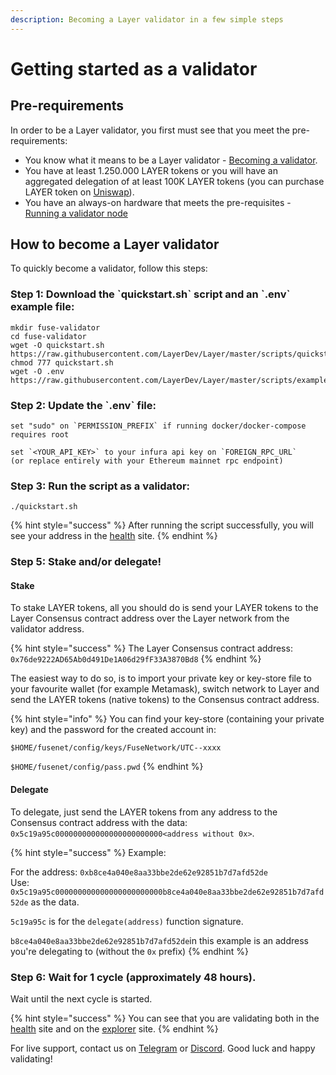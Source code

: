 ```yaml
---
description: Becoming a Layer validator in a few simple steps
---
```


# Getting started as a validator

## Pre-requirements

In order to be a Layer validator, you first must see that you meet the pre-requirements:

* You know what it means to be a Layer validator - [Becoming a validator](how-to-become-a-validator.md#what-it-means-to-be-a-validator).
* You have at least 1.250.000 LAYER tokens or you will have an aggregated delegation of at least 100K LAYER tokens \(you can purchase LAYER token on [Uniswap](https://uniswap.exchange/swap/0x970b9bb2c0444f5e81e9d0efb84c8ccdcdcaf84d)\).
* You have an always-on hardware that meets the pre-requisites - [Running a validator node](run-your-own-validator.md#pre-requisites)

## How to become a Layer validator

To quickly become a validator, follow this steps:

### Step 1: Download the \`quickstart.sh\` script and an \`.env\` example file:

```text
mkdir fuse-validator
cd fuse-validator
wget -O quickstart.sh https://raw.githubusercontent.com/LayerDev/Layer/master/scripts/quickstart.sh
chmod 777 quickstart.sh
wget -O .env https://raw.githubusercontent.com/LayerDev/Layer/master/scripts/examples/.env.validator.example
```

### Step 2: Update the \`.env\` file:

```text
set "sudo" on `PERMISSION_PREFIX` if running docker/docker-compose requires root

set `<YOUR_API_KEY>` to your infura api key on `FOREIGN_RPC_URL`
(or replace entirely with your Ethereum mainnet rpc endpoint)
```

### Step 3: Run the script as a validator:

```text
./quickstart.sh
```

{% hint style="success" %}
After running the script successfully, you will see your address in the [health](https://status.layerscan.org/) site.
{% endhint %}

### Step 5: Stake and/or delegate!

#### Stake

To stake LAYER tokens, all you should do is send your LAYER tokens to the Layer Consensus contract address over the Layer network from the validator address.

{% hint style="success" %}
The Layer Consensus contract address: `0x76de9222AD65Ab0d491De1A06d29fF33A3870Bd8`
{% endhint %}

The easiest way to do so, is to import your private key or key-store file to your favourite wallet \(for example Metamask\), switch network to Layer and send the LAYER tokens \(native tokens\) to the Consensus contract address.

{% hint style="info" %}
You can find your key-store \(containing your private key\) and the password for the created account in:

`$HOME/fusenet/config/keys/FuseNetwork/UTC--xxxx`

`$HOME/fusenet/config/pass.pwd`
{% endhint %}

#### Delegate

To delegate, just send the LAYER tokens from any address to the Consensus contract address with the data: `0x5c19a95c000000000000000000000000<address without 0x>`.

{% hint style="success" %}
Example:

For the address: `0xb8ce4a040e8aa33bbe2de62e92851b7d7afd52de`  
Use: `0x5c19a95c000000000000000000000000b8ce4a040e8aa33bbe2de62e92851b7d7afd52de` as the data.

`5c19a95c` is for the `delegate(address)` function signature.

`b8ce4a040e8aa33bbe2de62e92851b7d7afd52de`in this example is an address you're delegating to \(without the `0x` prefix\)
{% endhint %}

### Step 6: Wait for 1 cycle \(approximately 48 hours\).

Wait until the next cycle is started.

{% hint style="success" %}
You can see that you are validating both in the [health](https://status.layerscan.org/) site and on the [explorer](https://explorer.layerscan.org) site.
{% endhint %}

For live support, contact us on [Telegram](https://t.me/) or [Discord](https://discord.gg/). Good luck and happy validating!

